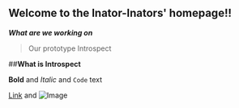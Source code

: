 ## Welcome to the Inator-Inators' homepage!!



_**What are we working on**_
>Our prototype Introspect


##**What is Introspect**

**Bold** and _Italic_ and `Code` text

[Link](url) and ![Image](src)
```
